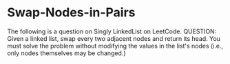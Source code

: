 # Swap-Nodes-in-Pairs
The following is a question on Singly LinkedList on LeetCode. 
QUESTION: Given a linked list, swap every two adjacent nodes and return its head. You must solve the problem without modifying the values in the list's nodes (i.e., only nodes themselves may be changed.)
